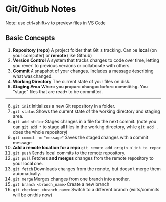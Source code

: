 # Git/Github Notes

Note: use ctrl+shift+v to preview files in VS Code

## Basic Concepts

1. **Repository (repo)**
   A project folder that Git is tracking. Can be **local** (on your computer) or **remote** (like Github)
2. **Version Control**
   A system that tracks changes to code over time, letting you revert to previous versions or collaborate with others.
3. **Commit**
   A snapshot of your changes. Includes a message describing what was changed.
4. **Working Directory**
   The current state of your files on disk.
5. **Staging Area**
   Where you prepare changes before committing. You "stage" files that are ready to be committed.

---

6. `git init`
   Initializes a new Git repository in a folder.
7. `git status`
   Shows the current state of the working directory and staging area.
8. `git add <file>`
   Stages changes in a file for the next commit. (note you can `git add *` to stage all files in the working directory, while `git add .` does the whole repository)
9. `git commit -m "message"`
   Saves the staged changes with a commit message.
10. **Add a remote location for a repo**
    `git remote add origin <link to repo>`
11. `git push`
    Sends local commits to the remote repository.
12. `git pull`
    Fetches **and merges** changes from the remote repository to your local one.
13. `git fetch`
    Downloads changes from the remote, but doesn't merge them automatically.
14. `git merge`
    Merges changes from one branch into another.
15. `git branch <branch_name>`
    Create a new branch
16. `git checkout <branch_name>`
    Switch to a different branch (edits/commits will be on this now)
